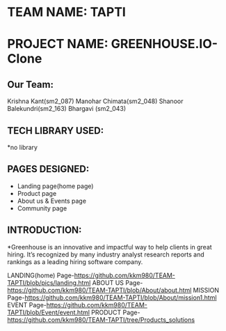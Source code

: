 # TEAM NAME: TAPTI
# PROJECT NAME: GREENHOUSE.IO-Clone

## Our Team:
Krishna Kant(sm2_087)
Manohar Chimata(sm2_048)
Shanoor Balekundri(sm2_163)
Bhargavi (sm2_043)

## TECH LIBRARY USED:
*no library
## PAGES DESIGNED:
* Landing page(home page)
* Product page
* About us & Events page
* Community page

## INTRODUCTION:
*Greenhouse is an innovative and impactful way to help clients in great hiring.
It’s recognized by many industry analyst research reports and rankings as a leading hiring software company.

LANDING(home) Page-https://github.com/kkm980/TEAM-TAPTI/blob/pics/landing.html
ABOUT US Page-https://github.com/kkm980/TEAM-TAPTI/blob/About/about.html
MISSION Page-https://github.com/kkm980/TEAM-TAPTI/blob/About/mission1.html
EVENT Page-https://github.com/kkm980/TEAM-TAPTI/blob/Event/event.html
PRODUCT Page-https://github.com/kkm980/TEAM-TAPTI/tree/Products_solutions
